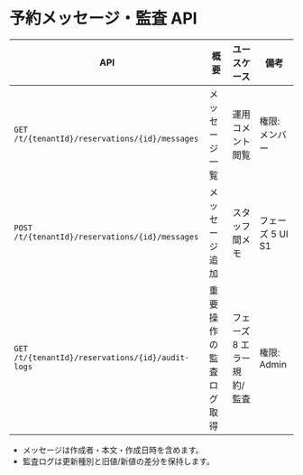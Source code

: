 # 予約メッセージ・監査 API

| API | 概要 | ユースケース | 備考 |
| --- | --- | --- | --- |
| `GET /t/{tenantId}/reservations/{id}/messages` | メッセージ一覧 | 運用コメント閲覧 | 権限: メンバー |
| `POST /t/{tenantId}/reservations/{id}/messages` | メッセージ追加 | スタッフ間メモ | フェーズ 5 UI S1 |
| `GET /t/{tenantId}/reservations/{id}/audit-logs` | 重要操作の監査ログ取得 | フェーズ 8 エラー規約/監査 | 権限: Admin |

- メッセージは作成者・本文・作成日時を含めます。
- 監査ログは更新種別と旧値/新値の差分を保持します。
